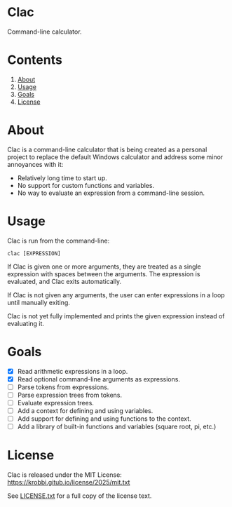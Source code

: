 # Clac
Command-line calculator.

# Contents
1. [About](#about)
2. [Usage](#usage)
3. [Goals](#goals)
4. [License](#license)

# About
Clac is a command-line calculator that is being created as a personal project
to replace the default Windows calculator and address some minor annoyances
with it:
* Relatively long time to start up.
* No support for custom functions and variables.
* No way to evaluate an expression from a command-line session.

# Usage
Clac is run from the command-line:
```shell
clac [EXPRESSION]
```

If Clac is given one or more arguments, they are treated as a single expression
with spaces between the arguments. The expression is evaluated, and Clac exits
automatically.

If Clac is not given any arguments, the user can enter expressions in a loop
until manually exiting.

Clac is not yet fully implemented and prints the given expression instead of
evaluating it.

# Goals
* [x] Read arithmetic expressions in a loop.
* [x] Read optional command-line arguments as expressions.
* [ ] Parse tokens from expressions.
* [ ] Parse expression trees from tokens.
* [ ] Evaluate expression trees.
* [ ] Add a context for defining and using variables.
* [ ] Add support for defining and using functions to the context.
* [ ] Add a library of built-in functions and variables (square root, pi, etc.)

# License
Clac is released under the MIT License:  
https://krobbi.gitub.io/license/2025/mit.txt

See [LICENSE.txt](/LICENSE.txt) for a full copy of the license text.

